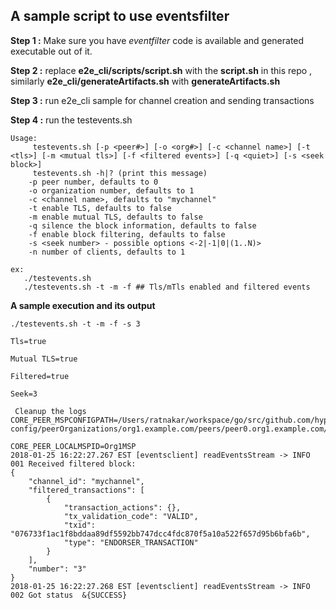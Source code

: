 ## A sample script to use eventsfilter

**Step 1 :** Make sure you have *eventfilter* code is available and generated executable out of it.

**Step 2 :** replace **e2e_cli/scripts/script.sh** with the **script.sh** in this repo , similarly **e2e_cli/generateArtifacts.sh** with **generateArtifacts.sh**

**Step 3 :** run e2e_cli sample for channel creation and sending transactions

**Step 4 :** run the testevents.sh

```
Usage:
     testevents.sh [-p <peer#>] [-o <org#>] [-c <channel name>] [-t <tls>] [-m <mutual tls>] [-f <filtered events>] [-q <quiet>] [-s <seek block>]
     testevents.sh -h|? (print this message)
    -p peer number, defaults to 0
    -o organization number, defaults to 1
    -c <channel name>, defaults to "mychannel"
    -t enable TLS, defaults to false
    -m enable mutual TLS, defaults to false
    -q silence the block information, defaults to false
    -f enable block filtering, defaults to false
    -s <seek number> - possible options <-2|-1|0|(1..N)>
    -n number of clients, defaults to 1

ex:
   ./testevents.sh
   ./testevents.sh -t -m -f ## Tls/mTls enabled and filtered events
```


**A sample execution and its output**

```
./testevents.sh -t -m -f -s 3
```

```
Tls=true

Mutual TLS=true

Filtered=true

Seek=3

 Cleanup the logs
CORE_PEER_MSPCONFIGPATH=/Users/ratnakar/workspace/go/src/github.com/hyperledger/fabric/examples/e2e_cli/crypto-config/peerOrganizations/org1.example.com/peers/peer0.org1.example.com/msp

CORE_PEER_LOCALMSPID=Org1MSP
2018-01-25 16:22:27.267 EST [eventsclient] readEventsStream -> INFO 001 Received filtered block:
{
	"channel_id": "mychannel",
	"filtered_transactions": [
		{
			"transaction_actions": {},
			"tx_validation_code": "VALID",
			"txid": "076733f1ac1f8bddaa89df5592bb747dcc4fdc870f5a10a522f657d95b6bfa6b",
			"type": "ENDORSER_TRANSACTION"
		}
	],
	"number": "3"
}
2018-01-25 16:22:27.268 EST [eventsclient] readEventsStream -> INFO 002 Got status  &{SUCCESS}
```
